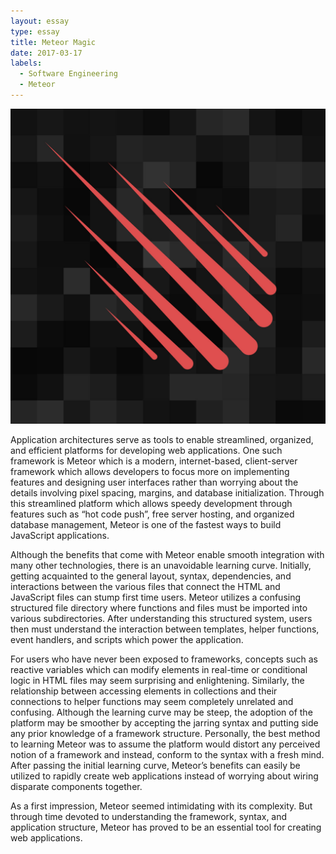 ```yaml
---
layout: essay
type: essay
title: Meteor Magic
date: 2017-03-17
labels:
  - Software Engineering
  - Meteor
---
```

<img class="ui small right floated rounded image" src="../images/meteor.jpg">

Application architectures serve as tools to enable streamlined, organized, and efficient platforms for developing web applications. One such framework is Meteor which is a modern, internet-based, client-server framework which allows developers to focus more on implementing features and designing user interfaces rather than worrying about the details involving pixel spacing, margins, and database initialization. Through this streamlined platform which allows speedy development through features such as “hot code push”, free server hosting, and organized database management, Meteor is one of the fastest ways to build JavaScript applications. 

Although the benefits that come with Meteor enable smooth integration with many other technologies, there is an unavoidable learning curve. Initially, getting acquainted to the general layout, syntax, dependencies, and interactions between the various files that connect the HTML and JavaScript files can stump first time users. Meteor utilizes a confusing structured file directory where functions and files must be imported into various subdirectories. After understanding this structured system, users then must understand the interaction between templates, helper functions, event handlers, and scripts which power the application. 

For users who have never been exposed to frameworks, concepts such as reactive variables which can modify elements in real-time or conditional logic in HTML files may seem surprising and enlightening. Similarly, the relationship between accessing elements in collections and their connections to helper functions may seem completely unrelated and confusing. Although the learning curve may be steep, the adoption of the platform may be smoother by accepting the jarring syntax and putting side any prior knowledge of a framework structure. Personally, the best method to learning Meteor was to assume the platform would distort any perceived notion of a framework and instead, conform to the syntax with a fresh mind. After passing the initial learning curve, Meteor’s benefits can easily be utilized to rapidly create web applications instead of worrying about wiring disparate components together. 

As a first impression, Meteor seemed intimidating with its complexity. But through time devoted to understanding the framework, syntax, and application structure, Meteor has proved to be an essential tool for creating web applications. 
